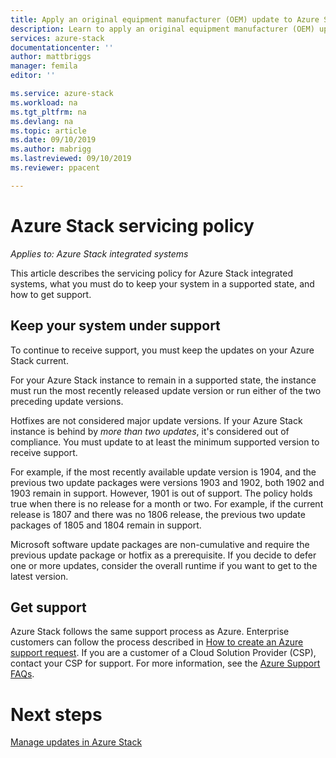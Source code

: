 ```yaml
---
title: Apply an original equipment manufacturer (OEM) update to Azure Stack | Microsoft Docs
description: Learn to apply an original equipment manufacturer (OEM) update to Azure Stack.
services: azure-stack
documentationcenter: ''
author: mattbriggs
manager: femila
editor: ''

ms.service: azure-stack
ms.workload: na
ms.tgt_pltfrm: na
ms.devlang: na
ms.topic: article
ms.date: 09/10/2019
ms.author: mabrigg
ms.lastreviewed: 09/10/2019
ms.reviewer: ppacent 

---
```


# Azure Stack servicing policy

*Applies to: Azure Stack integrated systems*

This article describes the servicing policy for Azure Stack integrated systems, what you must do to keep your system in a supported state, and how to get support.

## Keep your system under support

To continue to receive support, you must keep the updates on your Azure Stack current.

For your Azure Stack instance to remain in a supported state, the instance must run the most recently released update version or run either of the two preceding update versions.

Hotfixes are not considered major update versions. If your Azure Stack instance is behind by *more than two updates*, it's considered out of compliance. You must update to at least the minimum supported version to receive support.

For example, if the most recently available update version is 1904, and the previous two update packages were versions 1903 and 1902, both 1902 and 1903 remain in support. However, 1901 is out of support. The policy holds true when there is no release for a month or two. For example, if the current release is 1807 and there was no 1806 release, the previous two update packages of 1805 and 1804 remain in support.

Microsoft software update packages are non-cumulative and require the previous update package or hotfix as a prerequisite. If you decide to defer one or more updates, consider the overall runtime if you want to get to the latest version.

## Get support

Azure Stack follows the same support process as Azure. Enterprise customers can follow the process described in [How to create an Azure support request](https://docs.microsoft.com/azure/azure-supportability/how-to-create-azure-support-request). If you are a customer of a Cloud Solution Provider (CSP), contact your CSP for support. For more information, see the [Azure Support FAQs](https://azure.microsoft.com/support/faq/).

# Next steps

[Manage updates in Azure Stack](azure-stack-updates.md)
